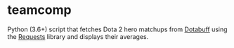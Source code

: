 # teamcomp
Python (3.6+) script that fetches Dota 2 hero matchups from [Dotabuff](https://www.dotabuff.com/) using the [Requests](http://docs.python-requests.org/en/master/) library and displays their averages.

